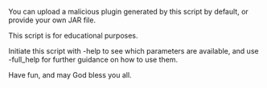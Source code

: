 You can upload a malicious plugin generated by this script by default, or provide your own JAR file.

This script is for educational purposes. 

Initiate this script with -help to see which parameters are available, and use -full_help for further guidance on how to use them.

Have fun, and may God bless you all.
